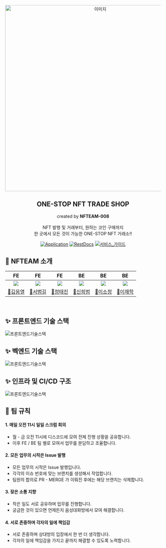 <div align=center>
  <img width="600" alt="이미지" src="https://newsroom-prd-data.s3.ap-northeast-2.amazonaws.com/wp-content/uploads/2022/03/0328_SKT%EB%89%B4%EC%8A%A4%EB%A3%B8_%ED%8A%B8%EB%A0%8C%EB%93%9C%ED%82%A4%EC%9B%8C%EB%93%9C_PC.png">
  <h2> ONE-STOP NFT TRADE SHOP </h2>
  created by <strong>NFTEAM-008</strong>
  <br>
  <br>
  NFT 발행 및 거래부터, 원하는 코인 구매까지 
  <br>
  한 곳에서 모든 것이 가능한 ONE-STOP NFT 거래소!!
  <br>

[![Application](http://img.shields.io/badge/Application-yellow?logo=Bitcoin&logoColor=white&link=https://www.nfteam008.com/)](https://www.nfteam008.com/)
[![RestDocs](http://img.shields.io/badge/APIDOCS-green?logo=ReadtheDocs&logoColor=white&link=https://nfteam008.com)](https://nfteam008.com)
[![서비스_가이드](http://img.shields.io/badge/-프로젝트_기록저장소-098223?logo=Ello&logoColor=white&link=https://www.notion.so/codestates/Non-fungible-Team-NFT-3559116acd934cb69a3c90660c678518)](https://www.notion.so/codestates/Non-fungible-Team-NFT-3559116acd934cb69a3c90660c678518)
</div>

## 💱 NFTEAM 소개
|                                  FE                                   |                                  FE                                   |                                      FE                                      |                                       BE                                        |                                      BE                                      |                                      BE                                      |
|:---------------------------------------------------------------------:|:---------------------------------------------------------------------:|:----------------------------------------------------------------------------:|:-------------------------------------------------------------------------------:|:----------------------------------------------------------------------------:|:----------------------------------------------------------------------------:|
| ![](https://cdn-icons-png.flaticon.com/512/6298/6298900.png?size=200) | ![](https://cdn-icons-png.flaticon.com/512/6298/6298900.png?size=200) | ![](https://cdn-icons-png.flaticon.com/512/6298/6298900.png?size=200) | ![](https://cdn-icons-png.flaticon.com/512/6298/6298900.png?size=200) |![](https://cdn-icons-png.flaticon.com/512/6298/6298900.png?size=200) | ![](https://cdn-icons-png.flaticon.com/512/6298/6298900.png?size=200) | |
|                  [💱김응열](https://github.com/Valentin1495)                   |                 [💱서범길](https://github.com/kongalabear)                  |                      [💱정태진](https://github.com/taejinii)                       |                   [💱신희범](https://github.com/ShinHB417)                   |                 [💱이소정](https://github.com/sojeongLee0125)                  |                    [💱이재학](https://github.com/jaehak24)                    | 

<br>

## ✨ 프론트엔드 기술 스택

![프론트엔드기술스택](https://nfteam-dev-img.s3.ap-northeast-2.amazonaws.com/fe.png.jpg)

## ✨ 벡엔드 기술 스택

![프론트엔드기술스택](https://nfteam-dev-img.s3.ap-northeast-2.amazonaws.com/be.png.jpg)

## ✨ 인프라 및 CI/CD 구조

![프론트엔드기술스택](https://nfteam-dev-img.s3.ap-northeast-2.amazonaws.com/infra.png.jpg)

## 🤝 팀 규칙

#### 1. 매일 오전 11시 일일 스크럼 회의

- 월 - 금 오전 11시에 디스코드에 모여 전체 진행 상황을 공유합니다.
- 이후 FE / BE 팀 별로 모여서 업무를 분담하고 조율합니다.

#### 2. 모든 업무의 시작은 Issue 발행

- 모든 업무의 시작은 Issue 발행입니다. 
- 각각의 이슈 번호에 맞는 브랜치를 생성해서 작업합니다.
- 팀원의 합의로 PR - MERGE 가 이뤄진 후에는 해당 브랜치는 삭제합니다.

#### 3. 잦은 소통 지향

- 작은 일도 서로 공유하며 업무를 진행합니다.
- 궁금한 것이 있으면 언제든지 음성대화방에서 모여 해결합니다.

#### 4. 서로 존중하며 각자의 일에 책임감

- 서로 존중하며 상대방의 입장에서 한 번 더 생각합니다.
- 각자의 일에 책임감을 가지고 끝까지 해결할 수 있도록 노력합니다.

<br/>

       
